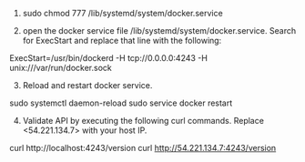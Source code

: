 1. sudo chmod 777 /lib/systemd/system/docker.service

2. open the docker service file /lib/systemd/system/docker.service. Search for ExecStart and replace that line with the following:

ExecStart=/usr/bin/dockerd -H tcp://0.0.0.0:4243 -H unix:///var/run/docker.sock

3. Reload and restart docker service.

sudo systemctl daemon-reload
sudo service docker restart

4. Validate API by executing the following curl commands. Replace <54.221.134.7> with your host IP.

curl http://localhost:4243/version
curl http://54.221.134.7:4243/version
